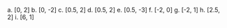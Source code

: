 a. [0, 2]
b. [0, -2]
c. [0.5, 2]
d. [0.5, 2]
e. [0.5, -3]
f. [-2, 0]
g. [-2, 1]
h. [2.5, 2]
i. [6, 1]
